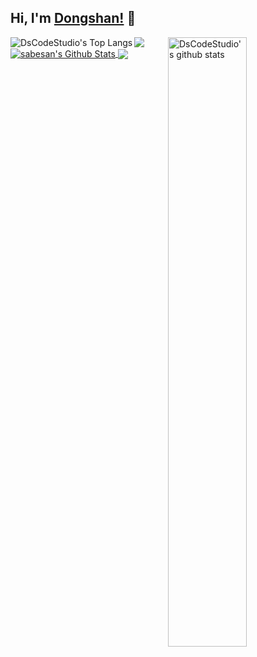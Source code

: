 <!--
 * @Author: DSCode
 * @Date: 2020-10-10 16:49:48
 * @Copyright 2020 DSCode
 * @Open Source License: MIT
 * @LastEditTime: 2020-10-31 16:40:41
 * @FilePath: \DsCodeStudio\README.md
 * @Description:
-->

## Hi, I'm [Dongshan!](https://github.dscode.top) 👋

<img src="https://github.dscode.top/assets/images/community-c4522fb406f9f37065d008cf632eeea0.svg" />

<img align="right" src="https://github-readme-stats.dscodestudio.vercel.app/api?username=DsCodeStudio&count_private=true&show_icons=true" alt="DsCodeStudio's github stats" style="width:50%"/>

<img align="left" src="https://github-readme-stats.dscodestudio.vercel.app/api/top-langs/?username=DsCodeStudio&langs_count=10&layout=compact" alt="DsCodeStudio's Top Langs"/>

<a href="https://https://github-readme-stats.dscodestudio.vercel.app/api/top-langs/?username=DsCodeStudio&show_icons=true&hide_border=true&count_private=true&include_all_commits=true&theme=radical">
  <img align="center" alt="sabesan's Github Stats" src="https://github-readme-stats.dscodestudio.vercel.app/api/top-langs/?username=DsCodeStudio&show_icons=true&hide_border=true&count_private=true&include_all_commits=true&theme=radical" />
</a>
<a href="https://github-readme-stats.dscodestudio.vercel.app/api?username=DsCodeStudio&layout=compact&theme=radical">
  <img align="center" src="https://github-readme-stats.dscodestudio.vercel.app/api?username=DsCodeStudio&layout=compact&theme=radical" />
</a>
